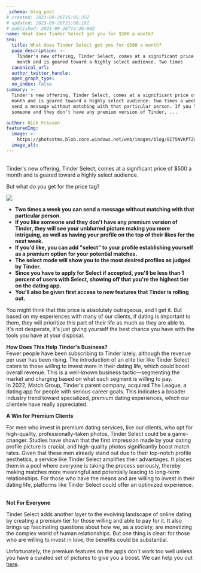```yaml
---
_schema: blog_post
# created: 2023-09-26T15:05:32Z
# updated: 2023-09-26T21:06:18Z
# published: 2023-09-26T14:26:00Z
name: What does Tinder Select get you for $500 a month?
seo:
  title: What does Tinder Select get you for $500 a month?
  page_description: >-
    Tinder's new offering, Tinder Select, comes at a significant price of $500 a
    month and is geared toward a highly select audience. Two times
  canonical_url:
  author_twitter_handle:
  open_graph_type:
  no_index: false
summary: >-
  Tinder's new offering, Tinder Select, comes at a significant price of $500 a
  month and is geared toward a highly select audience. Two times a week you can
  send a message without matching with that particular person. If you like
  someone and they don't have any premium version of Tinder, ...

author: Nick Friesen
featuredImg:
  image: >-
    https://photostma.blob.core.windows.net/web/images/blog/8I75NVKPTZuNcYi7sr0w.jpg
  image_alt:
---
```


<br>Tinder's new offering, Tinder Select, comes at a significant price of $500 a month and is geared toward a highly select audience.&nbsp;

But what do you get for the price tag?&nbsp;

![](/marketing/2018-02-22_14-15-01_610.jpeg)

- **Two times a week you can send a message without matching with that particular person.**
- **If you like someone and they don't have any premium version of Tinder, they will see your unblurred picture making you more intriguing, as well as having your profile on the top of their likes for the next week.**&nbsp;
- **If you'd like, you can add "select" to your profile establishing yourself as a premium option for your potential matches.**
- **The select mode will show you to the most desired profiles as judged by Tinder.**
- **Since you have to apply for Select if accepted, you'll be less than 1 percent of users with Select, showing off that you're the highest tier on the dating app.**
- **You'll also be given first access to new features that Tinder is rolling out.**&nbsp;

You might think that this price is absolutely outrageous, and I get it. But based on my experiences with many of our clients, if dating is important to them, they will prioritize this part of their life as much as they are able to. It's not desperate, it's just giving yourself the best chance you have with the tools you have at your disposal.&nbsp;&nbsp;

**How Does This Help Tinder's Business?**<br>Fewer people have been subscribing to Tinder lately, although the revenue per user has been rising. The introduction of an elite tier like Tinder Select caters to those willing to invest more in their dating life, which could boost overall revenue. This is a well-known business tactic—segmenting the market and charging based on what each segment is willing to pay.<br>In 2022, Match Group, Tinder's parent company, acquired The League, a dating app for people with serious career goals. This indicates a broader industry trend toward specialized, premium dating experiences, which our clientele have really appreciated.

**A Win for Premium Clients**

For men who invest in premium dating services, like our clients, who opt for high-quality, professionally-taken photos, Tinder Select could be a game-changer. Studies have shown that the first impression made by your dating profile picture is crucial, and high-quality photos significantly boost match rates. Given that these men already stand out due to their top-notch profile aesthetics, a service like Tinder Select amplifies their advantages. It places them in a pool where everyone is taking the process seriously, thereby making matches more meaningful and potentially leading to long-term relationships. For those who have the means and are willing to invest in their dating life, platforms like Tinder Select could offer an optimized experience.<br><br>

**Not For Everyone**

Tinder Select adds another layer to the evolving landscape of online dating by creating a premium tier for those willing and able to pay for it. It also brings up fascinating questions about how we, as a society, are monetizing the complex world of human relationships. But one thing is clear: for those who are willing to invest in love, the benefits could be substantial.

Unfortunately, the premium features on the apps don't work too well unless you have a curated set of pictures to give you a boost. We can help you out [here](https://thematchartist.com/online-dating-photographer-near-me/).

<form action="https://www.getdrip.com/forms/241985245/submissions" method="post" data-drip-embedded-form="241985245" id="drip-ef-241985245"></form>
